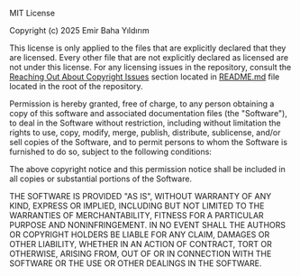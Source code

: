 MIT License

Copyright (c) 2025 Emir Baha Yıldırım

This license is only applied to the files that are explicitly declared that
they are licensed. Every other file that are not explicitly declared as
licensed are not under this license. For any licensing issues in the
repository, consult the 
[Reaching Out About Copyright Issues](./README.md#reaching-out-about-copyright-issues)
section located in [README.md](./README.md) file located in the root of the
repository.

Permission is hereby granted, free of charge, to any person obtaining a copy
of this software and associated documentation files (the "Software"), to deal
in the Software without restriction, including without limitation the rights
to use, copy, modify, merge, publish, distribute, sublicense, and/or sell
copies of the Software, and to permit persons to whom the Software is
furnished to do so, subject to the following conditions:

The above copyright notice and this permission notice shall be included in all
copies or substantial portions of the Software.

THE SOFTWARE IS PROVIDED "AS IS", WITHOUT WARRANTY OF ANY KIND, EXPRESS OR
IMPLIED, INCLUDING BUT NOT LIMITED TO THE WARRANTIES OF MERCHANTABILITY,
FITNESS FOR A PARTICULAR PURPOSE AND NONINFRINGEMENT. IN NO EVENT SHALL THE
AUTHORS OR COPYRIGHT HOLDERS BE LIABLE FOR ANY CLAIM, DAMAGES OR OTHER
LIABILITY, WHETHER IN AN ACTION OF CONTRACT, TORT OR OTHERWISE, ARISING FROM,
OUT OF OR IN CONNECTION WITH THE SOFTWARE OR THE USE OR OTHER DEALINGS IN THE
SOFTWARE.
